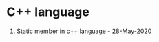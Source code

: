 # C++ language

1. Static member in c++ language - [28-May-2020](https://github.com/qerat97/Programming-Languages/blob/master/C%2B%2B/static.cpp)
